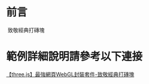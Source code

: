 # 前言
 致敬經典打磚塊

# 範例詳細說明請參考以下連接
 [【three.js】最強網頁WebGL封裝套件-致敬經典打磚塊](http://webfish-channel.blogspot.tw/2017/04/threejswebgl.html)
